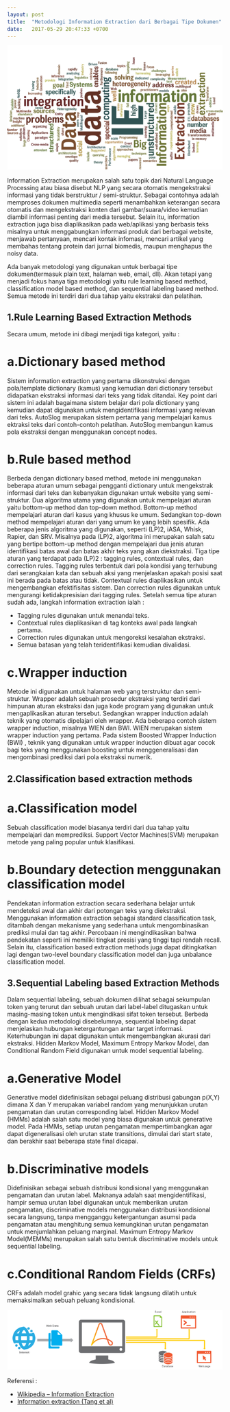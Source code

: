```yaml
---
layout: post
title:  "Metodologi Information Extraction dari Berbagai Tipe Dokumen"
date:   2017-05-29 20:47:33 +0700
---
```


![IE1](/picture/1.png)

Information Extraction merupakan salah satu topik dari Natural Language Processing atau biasa disebut NLP yang secara otomatis mengekstraksi informasi yang tidak berstruktur / semi-struktur. Sebagai contohnya adalah memproses dokumen multimedia seperti menambahkan keterangan secara otomatis dan mengekstraksi konten dari gambar/suara/video kemudian diambil informasi penting dari media tersebut. Selain itu, information extraction juga bisa diaplikasikan pada web/aplikasi yang berbasis teks misalnya untuk menggabungkan informasi produk dari berbagai website, menjawab pertanyaan, mencari kontak infomasi, mencari artikel yang membahas tentang protein dari jurnal biomedis, maupun menghapus the noisy data.

Ada banyak metodologi yang digunakan untuk berbagai tipe dokumen(termasuk plain text, halaman web, email, dll). Akan tetapi  yang menjadi fokus hanya tiga metodologi yaitu rule learning based method, classification model based method, dan sequential labeling based method. Semua metode ini terdiri dari dua tahap yaitu ekstraksi dan pelatihan.

## 1.Rule Learning Based Extraction Methods
Secara umum, metode ini dibagi menjadi tiga kategori, yaitu :
# a.Dictionary based method
Sistem information extraction yang pertama dikonstruksi dengan pola/template dictionary (kamus) yang kemudian dari dictionary tersebut didapatkan ekstraksi informasi dari teks yang tidak ditandai. Key point dari sistem ini adalah bagaimana sistem belajar dari pola dictionary yang kemudian dapat digunakan untuk mengidentifikasi informasi yang relevan dari teks.
AutoSlog merupakan sistem pertama yang mempelajari kamus ektraksi teks dari contoh-contoh pelatihan. AutoSlog membangun kamus pola ekstraksi dengan menggunakan concept nodes.
# b.Rule based method
Berbeda dengan dictionary based method, metode ini menggunakan beberapa aturan umum sebagai pengganti dictionary untuk mengekstrak informasi dari teks dan kebanyakan digunakan untuk website yang semi-struktur. Dua algoritma utama yang digunakan untuk mempelajari aturan yaitu bottom-up method dan top-down method. Bottom-up method mempelajari aturan dari kasus yang khusus ke umum. Sedangkan top-down method mempelajari aturan dari yang umum ke yang lebih spesifik. Ada beberapa jenis algoritma yang digunakan, seperti (LP)2,  iASA, Whisk, Rapier, dan SRV. 
Misalnya pada (LP)2, algoritma ini merupakan salah satu yang bertipe bottom-up method dengan mempelajari dua jenis aturan identifikasi batas awal dan batas akhir teks yang akan diekstraksi. Tiga tipe aturan yang terdapat pada (LP)2 : tagging rules, contextual rules, dan correction rules. Tagging rules terbentuk dari pola kondisi yang terhubung dari serangkaian kata dan sebuah aksi yang menjelaskan apakah posisi saat ini berada pada batas atau tidak. Contextual rules diaplikasikan untuk mengembangkan efektifisitas sistem. Dan correction rules digunakan untuk mengurangi ketidakpresisian dari tagging rules.
Setelah semua tipe aturan sudah ada, langkah information extraction ialah :
* Tagging rules digunakan untuk menandai teks.
* Contextual rules diaplikasikan di tag konteks awal pada langkah pertama.
* Correction rules digunakan untuk mengoreksi kesalahan ekstraksi.
* Semua batasan yang telah teridentifikasi kemudian divalidasi.
# c.Wrapper induction
Metode ini digunakan untuk halaman web yang terstruktur dan semi-struktur. Wrapper adalah sebuah prosedur ekstraksi yang terdiri dari himpunan aturan ekstraksi dan juga kode program yang digunakan untuk mengaplikasikan aturan tersebut. Sedangkan wrapper induction adalah teknik  yang otomatis dipelajari oleh wrapper. Ada beberapa contoh sistem wrapper induction, misalnya  WIEN dan BWI. WIEN merupakan sistem wrapper induction yang pertama. Pada sistem Boosted Wrapper Induction (BWI) , teknik yang digunakan untuk wrapper induction dibuat agar cocok bagi teks yang menggunakan boosting untuk menggeneralisasi dan mengombinasi prediksi dari pola ekstraksi numerik.


## 2.Classification based extraction methods
# a.Classification model
Sebuah classification model biasanya terdiri dari dua tahap yaitu mempelajari dan memprediksi. Support Vector Machines(SVM) merupakan metode yang paling popular untuk klasifikasi. 
# b.Boundary detection menggunakan classification model
Pendekatan information extraction secara sederhana belajar untuk mendeteksi awal dan akhir dari potongan teks yang diekstraksi. Menggunakan information extraction sebagai standard classification task, ditambah dengan mekanisme yang sederhana untuk mengombinasikan prediksi mulai dan tag akhir. Percobaan ini mengindikasikan bahwa pendekatan seperti ini memiliki tingkat presisi yang tinggi tapi rendah recall.
Selain itu, classification based extraction methods juga dapat ditingkatkan lagi dengan two-level boundary classification model dan juga unbalance classification model.


## 3.Sequential Labeling based Extraction Methods
Dalam sequential labeling, sebuah dokumen dilihat sebagai sekumpulan token yang terurut dan sebuah urutan dari label-label ditugaskan untuk masing-masing token untuk mengindikasi sifat token tersebut.
Berbeda dengan kedua metodologi disebelumnya, sequential labeling dapat menjelaskan hubungan ketergantungan antar target informasi. Keterhubungan ini dapat digunakan untuk mengembangkan akurasi dari ekstraksi. Hidden Markov Model, Maximum Entropy Markov Model, dan Conditional Random Field digunakan untuk model sequential labeling.
# a.Generative Model
Generative model didefinisikan sebagai peluang distribusi gabungan p(X,Y) dimana X dan Y merupakan variabel random yang menunjukkan urutan pengamatan dan urutan corresponding label. Hidden Markov Model (HMMs) adalah salah satu model yang biasa digunakan untuk generative model. Pada HMMs, setiap urutan pengamatan mempertimbangkan agar dapat digeneralisasi oleh urutan state transitions, dimulai dari start state, dan berakhir saat beberapa state final dicapai.
# b.Discriminative models
Didefinisikan sebagai sebuah distribusi kondisional yang menggunakan pengamatan dan urutan label. Maknanya adalah saat mengidentifikasi, hampir semua urutan label digunakan untuk memberikan urutan pengamatan, discriminative models menggunakan distribusi kondisional secara langsung, tanpa mengganggu ketergantungan asumsi pada pengamatan atau menghitung semua kemungkinan urutan pengamatan untuk menjumlahkan peluang marginal.  Maximum Entropy Markov Model(MEMMs) merupakan salah satu bentuk discriminative models untuk sequential labeling.
# c.Conditional Random Fields (CRFs)
CRFs adalah model grahic yang secara tidak langsung dilatih untuk memaksimalkan sebuah peluang kondisional.

![IE2](/picture/3.png)

Referensi :
* [Wikipedia – Information Extraction](https://en.wikipedia.org/wiki/Information_extraction)
* [Information extraction (Tang et al)](http://keg.cs.tsinghua.edu.cn/jietang/publications/Tang-et-al-Information_Extraction.pdf) 
